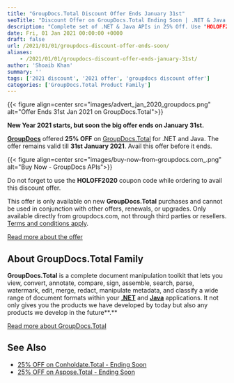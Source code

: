 ```yaml
---
title: "GroupDocs.Total Discount Offer Ends January 31st"
seoTitle: "Discount Offer on GroupDocs.Total Ending Soon | .NET & Java APIs"
description: "Complete set of .NET & Java APIs in 25% Off. Use "HOLOFF2020" coupon code to get GroupDocs.Total - The complete collection of APIs for document manipulation."
date: Fri, 01 Jan 2021 00:00:00 +0000
draft: false
url: /2021/01/01/groupdocs-discount-offer-ends-soon/
aliases:
    - /2021/01/01/groupdocs-discount-offer-ends-january-31st/
author: 'Shoaib Khan'
summary: ''
tags: ['2021 discount', '2021 offer', 'groupdocs discount offer']
categories: ['GroupDocs.Total Product Family']
---
```




{{< figure align=center src="images/advert_jan_2020_groupdocs.png" alt="Offer Ends 31st Jan 2021 on GroupDocs.Total">}}


**New Year 2021 starts, but soon the big offer ends on January 31st.**

**[GroupDocs][1]** offered **25% OFF** on [GroupDocs.Total][2] for .NET and Java. The offer remains valid till **31st January 2021**. Avail this offer before it ends.



{{< figure align=center src="images/buy-now-from-groupdocs.com_.png" alt="Buy Now - GroupDocs APIs">}}


Do not forget to use the **HOLOFF2020** coupon code while ordering to avail this discount offer.

This offer is only available on new **GroupDocs.Total** purchases and cannot be used in conjunction with other offers, renewals, or upgrades. Only available directly from groupdocs.com, not through third parties or resellers. [Terms and conditions apply][3].

[Read more about the offer][4]

## About GroupDocs.Total Family

**GroupDocs.Total** is a complete document manipulation toolkit that lets you view, convert, annotate, compare, sign, assemble, search, parse, watermark, edit, merge, redact, manipulate metadata, and classify a wide range of document formats within your **[.NET][5]** and **[Java][6]** applications. It not only gives you the products we have developed by today but also any products we develop in the future**.**

[Read more about GroupDocs.Total][7]

## See Also

*   [25% OFF on Conholdate.Total - Ending Soon][8]
*   [25% OFF on Aspose.Total - Ending Soon][9]







[1]: https://www.groupdocs.com/
[2]: https://products.groupdocs.com/total
[3]: https://www.groupdocs.com/holiday-offer-2020#terms
[4]: https://www.groupdocs.com/holiday-offer-2020
[5]: https://products.groupdocs.com/total/net
[6]: https://products.groupdocs.com/total/java
[7]: https://products.groupdocs.com/total
[8]: https://blog.conholdate.com/2021/01/01/discount-offer-ends-soon/
[9]: https://blog.aspose.com/2021/01/01/aspose-discount-offer-ends-january-31st/


